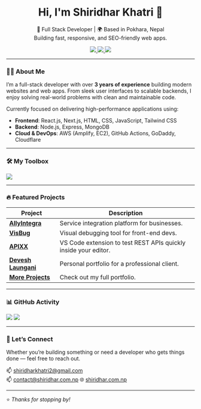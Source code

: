 <h1 align="center">Hi, I'm Shiridhar Khatri 👋</h1>
<p align="center">
  🚀 Full Stack Developer | 🌍 Based in Pokhara, Nepal<br>
  Building fast, responsive, and SEO-friendly web apps.
</p>

<p align="center">
  <a href="https://shiridhar.com.np" target="_blank">
    <img src="https://img.shields.io/badge/Portfolio-000000?style=for-the-badge&logo=About.me&logoColor=white" />
  </a>
  <a href="https://www.linkedin.com/in/shiridharkhatri/" target="_blank">
    <img src="https://img.shields.io/badge/LinkedIn-0077B5?style=for-the-badge&logo=linkedin&logoColor=white" />
  </a>
  <a href="https://www.upwork.com/freelancers/~01241e90d934b26b94" target="_blank">
    <img src="https://img.shields.io/badge/Upwork-6FDA44?style=for-the-badge&logo=upwork&logoColor=white" />
  </a>
</p>

---

### 🧑‍💻 About Me

I’m a full-stack developer with over **3 years of experience** building modern websites and web apps. From sleek user interfaces to scalable backends, I enjoy solving real-world problems with clean and maintainable code.

Currently focused on delivering high-performance applications using:

- **Frontend**: React.js, Next.js, HTML, CSS, JavaScript, Tailwind CSS
- **Backend**: Node.js, Express, MongoDB
- **Cloud & DevOps**: AWS (Amplify, EC2), GitHub Actions, GoDaddy, Cloudflare

---

### 🛠️ My Toolbox

<p>
  <img src="https://skillicons.dev/icons?i=js,html,css,react,nextjs,nodejs,express,mongodb,tailwind,bootstrap,aws,git,github,cloudflare,wordpress,java,python" />
</p>

---

### 🔥 Featured Projects

| Project | Description |
|--------|-------------|
| [**AllyIntegra**](https://www.allyintegra.com/) | Service integration platform for businesses. |
| [**VisBug**](https://visbug.com/) | Visual debugging tool for front-end devs. |
| [**APIXX**](https://marketplace.visualstudio.com/items?itemName=shiridhar.apixx) | VS Code extension to test REST APIs quickly inside your editor. |
| [**Devesh Laungani**](https://deveshlaungani.com/) | Personal portfolio for a professional client. |
| [**More Projects**](https://shiridhar.com.np/#projects) | Check out my full portfolio. |

---

### 📊 GitHub Activity

<p>
  <img src="https://github-readme-stats.vercel.app/api?username=shiridharKhatri&show_icons=true&theme=react&hide_border=true" />
  <img src="https://github-readme-stats.vercel.app/api/top-langs/?username=shiridharKhatri&layout=compact&theme=react&hide_border=true" />
</p>


---

### 🙌 Let’s Connect

Whether you’re building something or need a developer who gets things done — feel free to reach out.

📫 shiridharkhatri2@gmail.com  
📫 contact@shiridhar.com.np
🌐 [shiridhar.com.np](https://shiridhar.com.np)

---

⭐ _Thanks for stopping by!_
